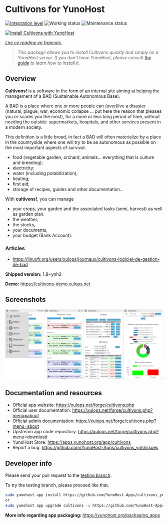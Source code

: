 <!--
N.B.: This README was automatically generated by https://github.com/YunoHost/apps/tree/master/tools/README-generator
It shall NOT be edited by hand.
-->

# Cultivons for YunoHost

[![Integration level](https://dash.yunohost.org/integration/cultivons.svg)](https://dash.yunohost.org/appci/app/cultivons) ![Working status](https://ci-apps.yunohost.org/ci/badges/cultivons.status.svg) ![Maintenance status](https://ci-apps.yunohost.org/ci/badges/cultivons.maintain.svg)

[![Install Cultivons with YunoHost](https://install-app.yunohost.org/install-with-yunohost.svg)](https://install-app.yunohost.org/?app=cultivons)

*[Lire ce readme en français.](./README_fr.md)*

> *This package allows you to install Cultivons quickly and simply on a YunoHost server.
If you don't have YunoHost, please consult [the guide](https://yunohost.org/#/install) to learn how to install it.*

## Overview

__Cultivons!__ is a software in the form of an internal site aiming at helping the management of a BAD (Sustainable Autonomous Base).

A BAD is a place where one or more people can (over)live a disaster (natural, plague, war, economic collapse ... put here the reason that pleases you or scares you the most), for a more or less long period of time, without needing the outside: supermarkets, hospitals, and other services present in a modern society.

This definition is a little broad, in fact a BAD will often materialize by a place in the countryside where one will try to be as autonomous as possible on the most important aspects of survival:

* food (vegetable garden, orchard, animals... everything that is culture and breeding);
* electricity;
* water (including potabilization);
* heating;
* first aid;
* storage of recipes, guides and other documentation...

With __cultivons!__, you can manage 
- your crops, your garden and the associated tasks (semi, harvest) as well as garden plan.
- the weather,
- the stocks,
- your documents,
- your budget (Bank Account).

### Articles
- https://linuxfr.org/users/xulops/journaux/cultivons-logiciel-de-gestion-de-bad


**Shipped version:** 1.8~ynh2

**Demo:** https://cultivons-demo.xulops.net

## Screenshots

![Screenshot of Cultivons](./doc/screenshots/cultivonsfull.png)

## Documentation and resources

* Official app website: <https://xulops.net/forge/cultivons.php>
* Official user documentation: <https://xulops.net/forge/cultivons.php?menu=about>
* Official admin documentation: <https://xulops.net/forge/cultivons.php?menu=about>
* Upstream app code repository: <https://xulops.net/forge/cultivons.php?menu=download>
* YunoHost Store: <https://apps.yunohost.org/app/cultivons>
* Report a bug: <https://github.com/YunoHost-Apps/cultivons_ynh/issues>

## Developer info

Please send your pull request to the [testing branch](https://github.com/YunoHost-Apps/cultivons_ynh/tree/testing).

To try the testing branch, please proceed like that.

``` bash
sudo yunohost app install https://github.com/YunoHost-Apps/cultivons_ynh/tree/testing --debug
or
sudo yunohost app upgrade cultivons -u https://github.com/YunoHost-Apps/cultivons_ynh/tree/testing --debug
```

**More info regarding app packaging:** <https://yunohost.org/packaging_apps>
